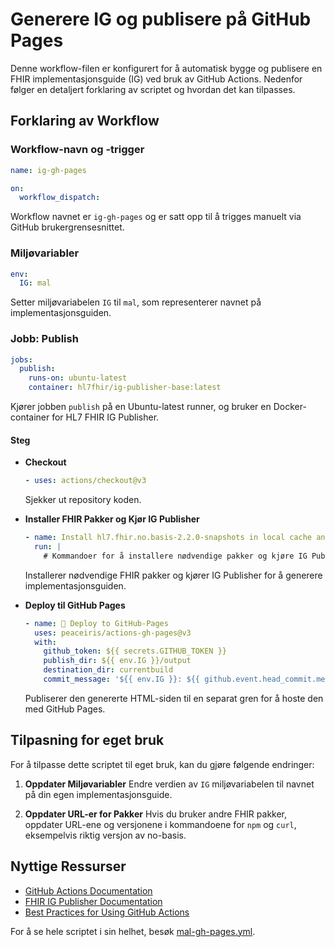 # Generere IG og publisere på GitHub Pages

Denne workflow-filen er konfigurert for å automatisk bygge og publisere en FHIR implementasjonsguide (IG) ved bruk av GitHub Actions. Nedenfor følger en detaljert forklaring av scriptet og hvordan det kan tilpasses.

## Forklaring av Workflow

### Workflow-navn og -trigger
```yaml
name: ig-gh-pages

on:
  workflow_dispatch:
```
Workflow navnet er `ig-gh-pages` og er satt opp til å trigges manuelt via GitHub brukergrensesnittet.

### Miljøvariabler
```yaml
env:
  IG: mal
```
Setter miljøvariabelen `IG` til `mal`, som representerer navnet på implementasjonsguiden.

### Jobb: Publish
```yaml
jobs:
  publish:
    runs-on: ubuntu-latest
    container: hl7fhir/ig-publisher-base:latest 
```
Kjører jobben `publish` på en Ubuntu-latest runner, og bruker en Docker-container for HL7 FHIR IG Publisher.

#### Steg
- **Checkout**
  ```yaml
  - uses: actions/checkout@v3
  ```
  Sjekker ut repository koden.

- **Installer FHIR Pakker og Kjør IG Publisher**
  ```yaml
  - name: Install hl7.fhir.no.basis-2.2.0-snapshots in local cache and run IG Publisher
    run: |
      # Kommandoer for å installere nødvendige pakker og kjøre IG Publisher
  ```
  Installerer nødvendige FHIR pakker og kjører IG Publisher for å generere implementasjonsguiden.

- **Deploy til GitHub Pages**
  ```yaml
  - name: 🚀 Deploy to GitHub-Pages
    uses: peaceiris/actions-gh-pages@v3
    with:
      github_token: ${{ secrets.GITHUB_TOKEN }}
      publish_dir: ${{ env.IG }}/output
      destination_dir: currentbuild
      commit_message: '${{ env.IG }}: ${{ github.event.head_commit.message }}'
  ```
  Publiserer den genererte HTML-siden til en separat gren for å hoste den med GitHub Pages.

## Tilpasning for eget bruk
For å tilpasse dette scriptet til eget bruk, kan du gjøre følgende endringer:
1. **Oppdater Miljøvariabler**
   Endre verdien av `IG` miljøvariabelen til navnet på din egen implementasjonsguide.

2. **Oppdater URL-er for Pakker**
   Hvis du bruker andre FHIR pakker, oppdater URL-ene og versjonene i kommandoene for `npm` og `curl`, eksempelvis riktig versjon av no-basis. 

## Nyttige Ressurser
- [GitHub Actions Documentation](https://docs.github.com/en/actions)
- [FHIR IG Publisher Documentation](https://confluence.hl7.org/display/FHIR/IG+Publisher+Documentation)
- [Best Practices for Using GitHub Actions](https://docs.github.com/en/actions/learn-github-actions/best-practices-for-using-github-actions)

For å se hele scriptet i sin helhet, besøk [mal-gh-pages.yml](https://github.com/HL7Norway/ig-mal/blob/main/.github/workflows/mal-gh-pages.yml).
